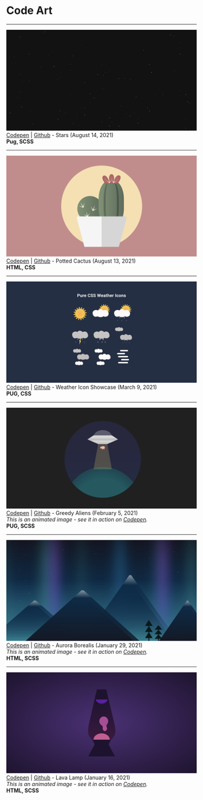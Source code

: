# Code Art

---

[![Stars](./projects/stars/assets/screenshot.png)](https://github.com/aexcode/code-art/tree/main/projects/cactus)
[Codepen](https://codepen.io/aexcode/full/wvdZaoz) | [Github](https://github.com/aexcode/code-art/tree/main/projects/stars) - Stars (August 14, 2021) \
**Pug, SCSS**

---

[![Cactus](./projects/potted-cactus/assets/screenshot.png)](https://github.com/aexcode/code-art/tree/main/projects/potted-cactus)
[Codepen](https://codepen.io/aexcode/full/jOmJYar) | [Github](https://github.com/aexcode/code-art/tree/main/projects/potted-cactus) - Potted Cactus (August 13, 2021) \
**HTML, CSS**

---

[![Weather Icon Showcase](./projects/weather-icons/assets/screenshot.png)](https://github.com/aexcode/code-art/tree/main/projects/weather-icons)
[Codepen](https://codepen.io/aexcode/full/vYyQxoK) | [Github](https://github.com/aexcode/code-art/tree/main/projects/weather-icons) - Weather Icon Showcase (March 9, 2021) \
**PUG, CSS**

---

[![Greedy Aliens](./projects/greedy-aliens/assets/screenshot.png)](https://github.com/aexcode/code-art/tree/main/projects/greedy-aliens)
[Codepen](https://codepen.io/aexcode/full/xxRZdqg) | [Github](https://github.com/aexcode/code-art/tree/main/projects/greedy-aliens) - Greedy Aliens (February 5, 2021) \
_This is an animated image - see it in action on [Codepen](https://codepen.io/aexcode/full/xxRZdqg)._ \
**PUG, SCSS**

---

[![Aurora Borealis](./projects/aurora-borealis/assets/screenshot.png)](https://github.com/aexcode/code-art/tree/main/projects/aurora-borealis)
[Codepen](https://codepen.io/aexcode/full/PoboqVW) | [Github](https://github.com/aexcode/code-art/tree/main/projects/aurora-borealis) - Aurora Borealis (January 29, 2021) \
_This is an animated image - see it in action on [Codepen](https://codepen.io/aexcode/full/PoboqVW)._ \
**HTML, SCSS**

---

[![Lava Lamp](./projects/lava-lamp/assets/screenshot.png)](https://github.com/aexcode/code-art/tree/main/projects/lava-lamp)
[Codepen](https://codepen.io/aexcode/full/wvzRNov) | [Github](https://github.com/aexcode/code-art/tree/main/projects/lava-lamp) - Lava Lamp (January 16, 2021) \
_This is an animated image - see it in action on [Codepen](https://codepen.io/aexcode/full/wvzRNov)._ \
**HTML, SCSS**
